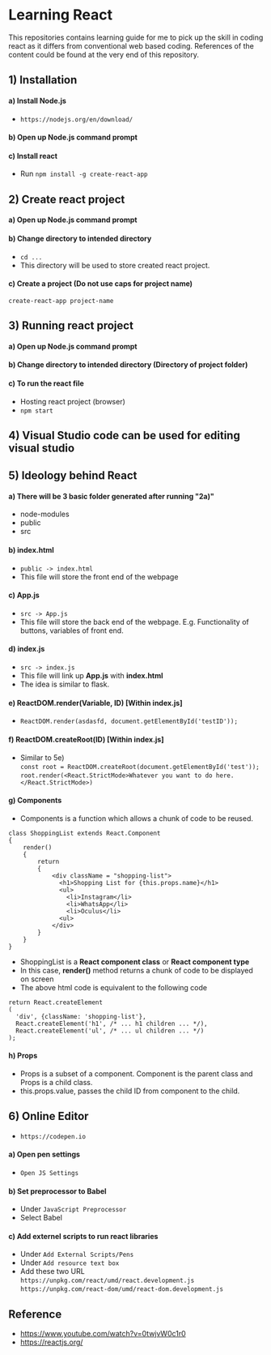 # Learning React
This repositories contains learning guide for me to pick up the skill in coding react as it differs from conventional web based coding. References of the content could be found at the very end of this repository.
## 1) Installation
#### a) Install Node.js
- ```https://nodejs.org/en/download/```
#### b) Open up Node.js command prompt
#### c) Install react
- Run ```npm install -g create-react-app```

## 2) Create react project
#### a) Open up Node.js command prompt
#### b) Change directory to intended directory
- ```cd ...```  
- This directory will be used to store created react project.
#### c) Create a project **(Do not use caps for project name)**
```create-react-app project-name```

## 3) Running react project
#### a) Open up Node.js command prompt
#### b) Change directory to intended directory **(Directory of project folder)**
#### c) To run the react file
- Hosting react project (browser)
- ```npm start```

## 4) Visual Studio code can be used for editing visual studio
## 5) Ideology behind React
#### a) There will be 3 basic folder generated after running "2a)"
- node-modules
- public
- src
#### b) index.html
- ```public -> index.html```
- This file will store the front end of the webpage
#### c) App.js
- ```src -> App.js```
- This file will store the back end of the webpage. E.g. Functionality of buttons, variables of front end.
#### d) index.js
- ```src -> index.js```
- This file will link up **App.js** with **index.html**
- The idea is similar to flask.
#### e) ReactDOM.render(Variable, ID) [Within index.js]
- ```ReactDOM.render(asdasfd, document.getElementById('testID'));```
#### f) ReactDOM.createRoot(ID) [Within index.js]
- Similar to 5e)  
```const root = ReactDOM.createRoot(document.getElementById('test'));```  
```root.render(<React.StrictMode>Whatever you want to do here.</React.StrictMode>)```
#### g) Components
- Components is a function which allows a chunk of code to be reused.
```
class ShoppingList extends React.Component  
{  
    render()  
    {
        return
        {
            <div className = "shopping-list">
              <h1>Shopping List for {this.props.name}</h1>
              <ul>
                <li>Instagram</li>
                <li>WhatsApp</li>
                <li>Oculus</li>
              <ul>
            </div>
        }
    }
}
```
- ShoppingList is a **React component class** or **React component type**
- In this case, **render()** method returns a chunk of code to be displayed on screen
- The above html code is equivalent to the following code
```
return React.createElement
(
  'div', {className: 'shopping-list'},
  React.createElement('h1', /* ... h1 children ... */),
  React.createElement('ul', /* ... ul children ... */)
);
```
#### h) Props
- Props is a subset of a component. Component is the parent class and Props is a child class.
- this.props.value, passes the child ID from component to the child.
## 6) Online Editor
- ```https://codepen.io```
#### a) Open pen settings
- ```Open JS Settings```
#### b) Set preprocessor to Babel
- Under ```JavaScript Preprocessor```
- Select Babel
#### c) Add externel scripts to run react libraries
- Under ```Add External Scripts/Pens```
- Under ```Add resource text box```
- Add these two URL  
```https://unpkg.com/react/umd/react.development.js```  
```https://unpkg.com/react-dom/umd/react-dom.development.js```
## Reference
- https://www.youtube.com/watch?v=0twjvW0c1r0
- https://reactjs.org/
